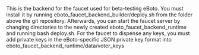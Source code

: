 This is the backend for the faucet used for beta-testing eBoto. You must install it by running eboto_faucet_backend_builder/deploy.sh from the folder above the git repository. Afterwards, you can start the faucet server by changing directories to the newly created eboto_faucet_backend_runtime and running bash deploy.sh. For the faucet to dispense any keys, you must add private keys in the eBoto-specific JSON private key format into eboto_faucet_backend_runtime/data/voter_keys